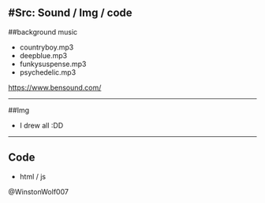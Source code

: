 #Src: Sound / Img / code
---

##background music

* countryboy.mp3
* deepblue.mp3
* funkysuspense.mp3
* psychedelic.mp3

https://www.bensound.com/

---

##Img

 * I drew all :DD
 
 ---
 
 ## Code
 
  * html / js
 
 @WinstonWolf007
